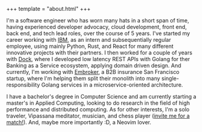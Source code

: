 +++
template = "about.html"
+++

I'm a software engineer who has worn many hats in a short span of time, having experienced developer
advocacy, cloud development, front end, back end, and tech lead roles, over the course of 5 years.
I've started my career working
with [IBM](https://ibm.com), as an intern and subsequentially regular employee, using mainly Python,
Rust, and React for many different innovative projects with their partners.
I then worked for a couple of years with [Dock](https://dock.tech), where I developed
low latency REST APIs with Golang for ther Banking as a Service ecosystem, applying domain driven design.
And currently, I'm working with [Embroker](https://www.embroker.com/), a B2B insurance San Francisco
startup, where I'm helping them split their monolith into many single-responsibility Golang services in a
microservice-oriented architecture.

I have a bachelor's degree in Computer Science and am currently starting a master's in Applied Computing,
looking to do research in the field of high performance and distributed computing. As for other interests, I'm a solo traveler,
Vipassana meditator, musician, and chess player ([invite me for a match!](https://www.chess.com/member/danitrod)).
And, maybe more importantly :D, a Neovim lover.
